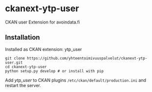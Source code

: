 ckanext-ytp-user
================

CKAN user Extension for avoindata.fi

Installation
------------

Installed as CKAN extension: ytp_user


    git clone https://github.com/yhteentoimivuuspalvelut/ckanext-ytp-user.git
    cd ckanext-ytp-user
    python setup.py develop # or install with pip

Add *ytp_user* to CKAN plugins `/etc/ckan/default/production.ini` and restart the server.

